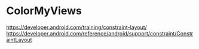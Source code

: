 # ColorMyViews

https://developer.android.com/training/constraint-layout/
https://developer.android.com/reference/android/support/constraint/ConstraintLayout
